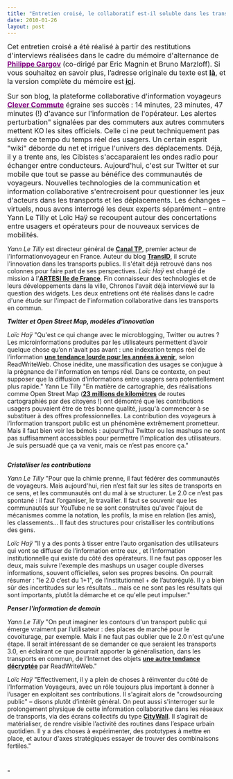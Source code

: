 ```yaml
---
title: "Entretien croisé, le collaboratif est-il soluble dans les transports ? Philippe Gargov"
date: 2010-01-26
layout: post
---
```


<p class="MsoNormal"><span><font size="3">Cet entretien croisé a été réalisé à partir des restitutions d'interviews réalisées dans le cadre du mémoire d'alternance de <strong><span style="text-decoration: underline"><a href="http://www.pop-up-urbain.com/"><font color="#800080">Philippe Gargov</font></a></span></strong> (co-dirigé par Eric Magnin et Bruno Marzloff). Si vous souhaitez en savoir plus, l’adresse originale du texte est <strong><span style="text-decoration: underline"><a href="http://www.groupechronos.org/index.php/fre/themas/entretiens/entretien-croise-le-collaboratif-est-il-soluble-dans-les-transports">là</a></span></strong>, et la version complète du mémoire est<strong> <span style="text-decoration: underline"><a href="http://www.groupechronos.org/index.php/fre/projets/etudes/enjeux-et-potentiels-de-l-information-collaborative-dans-les-transports-en-commun">ici</a></span></strong>.</font></span></p> <p class="MsoNormal"><span><font size="3"></font></span></p> <p class="MsoNormal"><span><font size="3">Sur son blog, la plateforme collaborative d'information voyageurs <strong><span style="text-decoration: underline"><a href="http://clevercommute.com/"><font color="#800080">Clever Commute</font></a></span></strong> égraine ses succès : 14 minutes, 23 minutes, 47 minutes (!) d'avance sur l'information de l'opérateur. Les alertes perturbation" signalées par des commuters aux autres commuters mettent KO les sites officiels. Celle ci ne peut techniquement pas suivre ce tempo du temps réel des usagers. Un certain esprit "wiki" déborde du net et irrigue l'univers des déplacements. Déjà, il y a trente ans, les Cibistes s'accaparaient les ondes radio pour échanger entre conducteurs. Aujourd'hui, c'est sur Twitter et sur mobile que tout se passe au bénéfice des communautés de voyageurs. Nouvelles technologies de la communication et information collaborative s'entrecroisent pour questionner les jeux d'acteurs dans les transports et les déplacements. Les échanges – virtuels, nous avons interrogé les deux experts séparément – entre Yann Le Tilly et Loïc Haÿ se recoupent autour des concertations entre usagers et opérateurs pour de nouveaux services de mobilités. </font></span></p> <p class=""MsoNormal""><span><font size=""3""></font></span></p> <p class=""MsoNormal""><span><font size=""3""><em>Yann Le Tilly</em> est directeur général de <strong><span style=""text-decoration: underline""><a href=""http://canaltp.fr/""><font color=""#800080"">Canal TP</font></a></span></strong>, premier acteur de l'informationvoyageur en France. Auteur du blog <strong><span style=""text-decoration: underline""><a href=""http://transid.blogspot.com/"">TransID</a></span></strong>, il scrute l'innovation dans les transports publics. Il s'était déjà retrouvé dans nos colonnes pour faire part de ses perspectives. <em>Loïc Haÿ</em> est chargé de mission à l'<strong><span style=""text-decoration: underline""><a href=""http://www.artesi.artesi-idf.com/public/artesi/""><font color=""#800080"">ARTESI Ile de France</font></a></span></strong>. Fin connaisseur des technologies et de leurs développements dans la ville, Chronos l'avait déjà interviewé sur la question des widgets. Les deux entretiens ont été réalisés dans le cadre d'une étude sur l'impact de l'information collaborative dans les transports en commun.</font></span></p> <p class=""MsoNormal""><span><font size=""3""></font></span></p>   <!--more-->  <p class=""MsoNormal""><span><font size=""3""></font></span></p> <p class=""MsoNormal""><strong><em><span><font size=""3"">Twitter et Open Street Map, modèles d'innovation</font></span></em></strong></p> <p class=""MsoNormal""><strong><em><span><font size=""3""></font></span></em></strong></p> <p class=""MsoNormal""><font size=""3""><em><span>Loïc Haÿ</span></em><span> "Qu'est ce qui change avec le microblogging, Twitter ou autres ? Les microinformations produites par les utilisateurs permettent d’avoir quelque chose qu’on n'avait pas avant : une indexation temps réel de l’information <strong><span style=""text-decoration: underline""><a href=""http://fr.readwriteweb.com/2009/09/16/prospective/web-temps-reel/""><font color=""#800080"">une tendance lourde pour les années à venir</font></a></span></strong>, selon ReadWriteWeb. Chose inédite, une massification des usages se conjugue à la prégnance de l'information en temps réel. Dans ce contexte, on peut supposer que la diffusion d'informations entre usagers sera potentiellement plus rapide." Yann Le Tilly "En matière de cartographie, des réalisations comme Open Street Map (<strong><span style=""text-decoration: underline""><a href=""http://transid.blogspot.com/2009/09/decarta-diffusera-osm.html""><font color=""#800080"">23 millions de kilomètres</font></a></span></strong> de routes cartographiés par des citoyens !) ont démontré que les contributions usagers pouvaient être de très bonne qualité, jusqu'à commencer à se substituer à des offres professionnelles. La contribution des voyageurs à l’information transport public est un phénomène extrêmement prometteur. Mais il faut bien voir les bémols : aujourd’hui Twitter ou les mashups ne sont pas suffisamment accessibles pour permettre l’implication des utilisateurs. Je suis persuadé que ça va venir, mais ce n’est pas encore ça."</span></font></p> <p class=""MsoNormal""><span><font size=""3""></font></span></p> <p class=""MsoNormal""><span><a href=""/wp-content/uploads/sites/6/old/6a0120a66d2ad4970b01287712eac8970c-pi.jpg"" rel=""lightbox""><img alt=""Dino"" border=""0"" class=""asset asset-image at-xid-6a0120a66d2ad4970b01287712eac8970c "" src=""/wp-content/uploads/sites/6/old/6a0120a66d2ad4970b01287712eac8970c-320pi.jpg"" title=""Dino"" /></a> </span></p> <p class=""MsoNormal""><strong><em><span><font size=""3"">Cristalliser les contributions</font></span></em></strong></p> <p class=""MsoNormal""><strong><em><span><font size=""3""></font></span></em></strong></p> <p class=""MsoNormal""><font size=""3""><em><span>Yann Le Tilly</span></em><span> "Pour que la chimie prenne, il faut fédérer des communautés de voyageurs. Mais aujourd'hui, rien n’est fait sur les sites de transports en ce sens, et les communautés ont du mal à se structurer. Le 2.0 ce n’est pas spontané : il faut l’organiser, le travailler. Il faut se souvenir que les communautés sur YouTube ne se sont construites qu'avec l'ajout de mécanismes comme la notation, les profils, la mise en relation (les amis), les classements… Il faut des structures pour cristalliser les contributions des gens.</span></font></p> <p class=""MsoNormal""><font size=""3""><em><span>Loïc Haÿ</span></em><span> "Il y a des ponts à tisser entre l’auto organisation des utilisateurs qui vont se diffuser de l’information entre eux , et l’information institutionnelle qui existe du côté des opérateurs. Il ne faut pas opposer les deux, mais suivre l'exemple des mashups un usager couple diverses informations, souvent officielles, selon ses propres besoins. On pourrait résumer : "le 2.0 c’est du 1+1", de l’institutionnel + de l’autorégulé. Il y a bien sûr des incertitudes sur les résultats… mais ce ne sont pas les résultats qui sont importants, plutôt la démarche et ce qu'elle peut impulser."</span></font></p> <p class=""MsoNormal""><span><font size=""3""></font></span></p> <p class=""MsoNormal""><strong><em><span><font size=""3"">Penser l'information de demain</font></span></em></strong></p> <p class=""MsoNormal""><strong><em><span><font size=""3""></font></span></em></strong></p> <p class=""MsoNormal""><font size=""3""><em><span>Yann Le Tilly</span></em><span> "On peut imaginer les contours d'un transport public qui émerge vraiment par l’utilisateur : des places de marché pour le covoiturage, par exemple. Mais il ne faut pas oublier que le 2.0 n'est qu'une étape. Il serait intéressant de se demander ce que seraient les transports 3.0, en éclairant ce que pourrait apporter la généralisation, dans les transports en commun, de l’Internet des objets <strong><span style=""text-decoration: underline""><a href=""http://fr.readwriteweb.com/2009/09/25/a-la-une/top-5-des-innovations-du-web-en-2009-linternet-des-objets/""><font color=""#800080"">une autre tendance décryptée</font></a></span></strong> par ReadWriteWeb."</span></font></p> <p class=""MsoNormal""><font size=""3""><em><span>Loïc Haÿ</span></em><span> "Effectivement, il y a plein de choses à réinventer du côté de l’Information Voyageurs, avec un rôle toujours plus important à donner à l’usager en exploitant ses contributions. Il s'agirait alors de "crowdsourcing public" – disons plutôt d’intérêt général. On peut aussi s'interroger sur le prolongement physique de cette information collaborative dans les réseaux de transports, via des écrans collectifs du type <strong><span style=""text-decoration: underline""><a href=""http://www.villes2.fr/Presentation-du-projet-CityWall_a247.html""><font color=""#800080"">CityWall</font></a></span></strong>. Il s’agirait de matérialiser, de rendre visible l’activité des routines dans l’espace urbain quotidien. Il y a des choses à expérimenter, des prototypes à mettre en place, et autour d'axes stratégiques essayer de trouver des combinaisons fertiles."</span></font></p> <p class=""MsoNormal""><font size=""3""><span></span></font> </p> <p class=""MsoNormal""><font size=""3""><span></span></font></p>"
